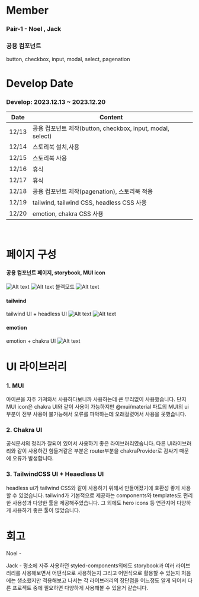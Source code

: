 # Member

### Pair-1 - Noel , Jack

### 공용 컴포넌트

button, checkbox, input, modal, select, pagenation

# Develop Date

### Develop: 2023.12.13 ~ 2023.12.20

| Date  | Content                                                    |
| ----- | ---------------------------------------------------------- |
| 12/13 | 공용 컴포넌트 제작(button, checkbox, input, modal, select) |
| 12/14 | 스토리북 설치,사용                                         |
| 12/15 | 스토리북 사용                                              |
| 12/16 | 휴식                                                       |
| 12/17 | 휴식                                                       |
| 12/18 | 공용 컴포넌트 제작(pagenation), 스토리북 적용              |
| 12/19 | tailwind, tailwind CSS, headless CSS 사용                  |
| 12/20 | emotion, chakra CSS 사용                                   |

</br>

# 페이지 구성

#### 공용 컴포넌트 페이지, storybook, MUI icon

![Alt text](image-1.png)
![Alt text](image-2.png)
블랙모드
![Alt text](image-3.png)

#### tailwind

tailwind UI + headless UI
![Alt text](image-4.png)
![Alt text](image-5.png)

#### emotion

emotion + chakra UI
![Alt text](image-6.png)

# UI 라이브러리

### 1. MUI

아이콘을 자주 가져와서 사용하다보니까 사용하는데 큰 무리없이 사용했습니다.
단지 MUI icon은 chakra UI와 같이 사용이 가능하지만 @mui/material 파트의 MUI의 ui 부분이 전부 사용이 불가능해서 오류를 파악하는데 오래걸렸어서 사용을 못했습니다.

### 2. Chakra UI

공식문서의 정리가 잘되어 있어서 사용하기 좋은 라이브러리였습니다.
다른 UI라이브러리와 같이 사용하긴 힘들거같은 부분은 router부분을 chakraProvider로 감싸기 때문에 오류가 발생합니다.

### 3. TailwindCSS UI + Heaedless UI

headless ui가 tailwind CSS와 같이 사용하기 위해서 만들어졌기에 호환성 좋게 사용할 수 있었습니다.
tailwind가 기본적으로 제공하는 components와 templates도 편리한 사용성과 다양한 툴을 제공해주었습니다.
그 외에도 hero icons 등 연관지어 다양하게 사용하기 좋은 툴이 많았습니다.

# 회고

Noel -

Jack - 평소에 자주 사용하던 styled-components외에도 storybook과 여러 라이브러리를 사용해보면서 어떤식으로 사용하는지 그리고 어떤식으로 활용할 수 있는지 처음에는 생소했지만 적용해보고 나서는 각 라이브러리의 장단점을 어느정도 알게 되어서 다른 프로젝트 중에 필요하면 다양하게 사용해볼 수 있을거 같습니다.
